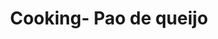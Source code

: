 ---
layout: page
title: Cooking- Pao de queijo
description: 
img: 
importance: 1
category: Cooking
---